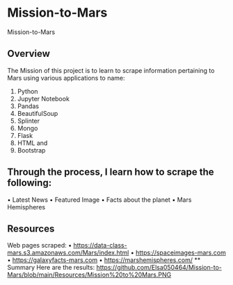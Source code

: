 # Mission-to-Mars
Mission-to-Mars
## Overview
The Mission of this project is to learn to scrape information pertaining to Mars using various applications to name:
1.	Python
2.	Jupyter Notebook 
3.	Pandas
4.	BeautifulSoup
5.	Splinter
6.	Mongo
7.	Flask
8.	HTML and 
9.	Bootstrap 

## Through the process, I learn how to scrape the following: 
•	Latest News
•	Featured Image
•	Facts about the planet
•	Mars Hemispheres
## Resources
Web pages scraped:
•	https://data-class-mars.s3.amazonaws.com/Mars/index.html
•	https://spaceimages-mars.com
•	https://galaxyfacts-mars.com
•	https://marshemispheres.com/
** Summary
Here are the results: 
https://github.com/Elsa050464/Mission-to-Mars/blob/main/Resources/Mission%20to%20Mars.PNG
